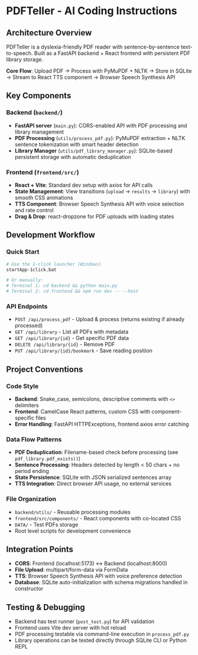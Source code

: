 # PDFTeller - AI Coding Instructions

## Architecture Overview
PDFTeller is a dyslexia-friendly PDF reader with sentence-by-sentence text-to-speech. Built as a FastAPI backend + React frontend with persistent PDF library storage.

**Core Flow**: Upload PDF → Process with PyMuPDF + NLTK → Store in SQLite → Stream to React TTS component → Browser Speech Synthesis API

## Key Components

### Backend (`backend/`)
- **FastAPI server** (`main.py`): CORS-enabled API with PDF processing and library management
- **PDF Processing** (`utils/process_pdf.py`): PyMuPDF extraction + NLTK sentence tokenization with smart header detection
- **Library Manager** (`utils/pdf_library_manager.py`): SQLite-based persistent storage with automatic deduplication

### Frontend (`frontend/src/`)
- **React + Vite**: Standard dev setup with axios for API calls
- **State Management**: View transitions (`upload` → `results` → `library`) with smooth CSS animations
- **TTS Component**: Browser Speech Synthesis API with voice selection and rate control
- **Drag & Drop**: react-dropzone for PDF uploads with loading states

## Development Workflow

### Quick Start
```bash
# Use the 1-click launcher (Windows)
startApp-1click.bat

# Or manually:
# Terminal 1: cd backend && python main.py
# Terminal 2: cd frontend && npm run dev -- --host
```

### API Endpoints
- `POST /api/process_pdf` - Upload & process (returns existing if already processed)
- `GET /api/library` - List all PDFs with metadata
- `GET /api/library/{id}` - Get specific PDF data
- `DELETE /api/library/{id}` - Remove PDF
- `PUT /api/library/{id}/bookmark` - Save reading position

## Project Conventions

### Code Style
- **Backend**: Snake_case, semicolons, descriptive comments with `<>` delimiters
- **Frontend**: CamelCase React patterns, custom CSS with component-specific files
- **Error Handling**: FastAPI HTTPExceptions, frontend axios error catching

### Data Flow Patterns
- **PDF Deduplication**: Filename-based check before processing (see `pdf_library.pdf_exists()`)
- **Sentence Processing**: Headers detected by length < 50 chars + no period ending
- **State Persistence**: SQLite with JSON serialized sentences array
- **TTS Integration**: Direct browser API usage, no external services

### File Organization
- `backend/utils/` - Reusable processing modules
- `frontend/src/components/` - React components with co-located CSS
- `DATA/` - Test PDFs storage
- Root level scripts for development convenience

## Integration Points
- **CORS**: Frontend (localhost:5173) ↔ Backend (localhost:8000)
- **File Upload**: multipart/form-data via FormData
- **TTS**: Browser Speech Synthesis API with voice preference detection
- **Database**: SQLite auto-initialization with schema migrations handled in constructor

## Testing & Debugging
- Backend has test runner (`post_test.py`) for API validation
- Frontend uses Vite dev server with hot reload
- PDF processing testable via command-line execution in `process_pdf.py`
- Library operations can be tested directly through SQLite CLI or Python REPL